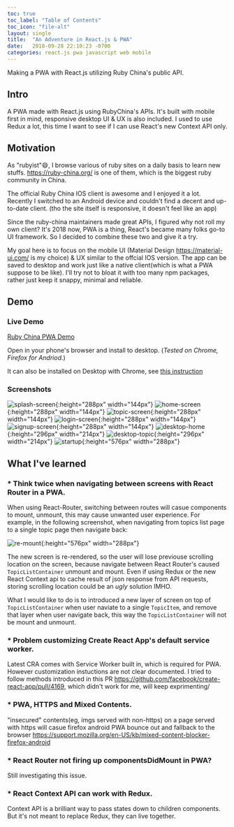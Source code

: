 ```yaml
---
toc: true
toc_label: "Table of Contents"
toc_icon: "file-alt"
layout: single
title:  "An Adventure in React.js & PWA"
date:   2018-09-28 22:10:23 -0700
categories: react.js pwa javascript web mobile
---
```

Making a PWA with React.js utilizing Ruby China's public API.

## Intro

A PWA made with React.js using RubyChina's APIs. It's built with mobile first in mind, responsive desktop UI & UX is also included. I used to use Redux a lot,
this time I want to see if I can use React's new Context API only.

## Motivation

As "rubyist"😄, I browse various of ruby sites on a daily basis to learn new stuffs. <https://ruby-china.org/> is one of them, which is the biggest ruby community in China.

The official Ruby China IOS client is awesome and I enjoyed it a lot. Recently I switched to an Android device and couldn't find a decent and up-to-date client. (tho the site itself is responsive, it doesn't feel like an app)

Since the ruby-china maintainers made great APIs, I figured why not roll my own client? It's 2018 now, PWA is a thing, React's became many folks go-to UI framework. So I decided to combine these two and give it a try.

My goal here is to focus on the mobile UI (Material Design <https://material-ui.com/> is my choice) & UX similar to the offcial IOS version. The app can be saved to desktop and work just like a native client(which is what a PWA suppose to be like). I'll try not to bloat it with too many npm packages, rather just keep it snappy, minimal and reliable.

## Demo

### Live Demo
[Ruby China PWA Demo][rbcnpwa-demo]

Open in your phone's browser and install to desktop. (*Tested on Chrome, Firefox for Andriod.*)

It can also be installed on Desktop with Chrome, see [this instruction][desktop-pwa-instruction]

### Screenshots

![splash-screen](/assets/images/splash-screen.jpg){:height="288px" width="144px"}
![home-screen](/assets/images/home-screen.jpg){:height="288px" width="144px"}
![topic-screen](/assets/images/topic-screen.jpg){:height="288px" width="144px"}
![login-screen](/assets/images/login-screen.jpg){:height="288px" width="144px"}
![signup-screen](/assets/images/signup-screen.jpg){:height="288px" width="144px"}
![desktop-home](/assets/images/desktop-home.png){:height="296px" width="214px"}
![desktop-topic](/assets/images/desktop-topic.png){:height="296px" width="214px"}
![startup](/assets/images/startup.gif){:height="576px" width="288px"}

## What I've learned

### * Think twice when navigating between screens with React Router in a PWA.

When using React-Router, switching between routes will casue components to mount,
unmount, this may cause unwanted user experience. For example, in the
following screenshot, when navigating from topics list page to a single topic page
then navigate back:

![re-mount](/assets/images/re-mount.gif){:height="576px" width="288px"}

The new screen is re-rendered, so the user will lose previouse scrolling location on
the screen, because navigate between React Router's caused ``TopicListContainer``
unmount and mount. Even if using Redux or the new React Context api to cache
result of json response from API requests, storing scrolling location could be
an *ugly* solution IMHO.

What I would like to do is to introduced a new layer of screen on top of
``TopicListContainer`` when user naviate to a single ``TopicItem``, and remove that
layer when user navigate back, this way the ``TopicListContainer`` will not be
mount and unmount.

### * Problem customizing Create React App's default service worker.

Latest CRA comes with Service Worker built in, which is required for PWA.
However customization instuctions are not clear documented. I tried to follow
methods introduced in this PR <https://github.com/facebook/create-react-app/pull/4169>, which didn't work for me, will keep exprimenting/

### * PWA, HTTPS and Mixed Contents.

"insecured" contents(eg, imgs served with non-https) on a page served with
https will casue firefox android PWA bounce out and fallback to the browser
<https://support.mozilla.org/en-US/kb/mixed-content-blocker-firefox-android>

### * React Router not firing up componentsDidMount in PWA?

Still investigating this issue.

### * React Context API can work with Redux.

Context API is a brilliant way to pass states down to children
components. But it's not meant to replace Redux, they can live together.

[rbcnpwa-demo]: https://ruby-china.surge.sh/
[desktop-pwa-instruction]: https://medium.com/@kennethrohde/progressive-web-apps-coming-to-all-chrome-platforms-80e31272e2a8

